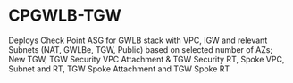 # CPGWLB-TGW
Deploys Check Point ASG for GWLB stack with VPC, IGW and relevant Subnets (NAT, GWLBe, TGW, Public) based on selected number of AZs; New TGW, TGW Security VPC Attachment &amp; TGW Security RT, Spoke VPC, Subnet and RT, TGW Spoke Attachment and TGW Spoke RT
